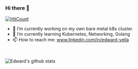 ### Hi there 👋
[![HitCount](http://hits.dwyl.com/dwardu89/dwardu89.svg)](http://hits.dwyl.com/dwardu89/dwardu89)


- 🔭 I’m currently working on my own bare metal k8s cluster.
- 🌱 I’m currently learning Kubernetes, Networking, Golang
- 📫 How to reach me: www.linkedin.com/in/edward-vella

<br>


![Edward's github stats](https://github-readme-stats.vercel.app/api?username=dwardu89&show_icons=true&hide_border=true)

<!--
**dwardu89/dwardu89** is a ✨ _special_ ✨ repository because its `README.md` (this file) appears on your GitHub profile.

Here are some ideas to get you started:

- 🔭 I’m currently working on ...
- 🌱 I’m currently learning ...
- 👯 I’m looking to collaborate on ...
- 🤔 I’m looking for help with ...
- 💬 Ask me about ...
- 📫 How to reach me: ...
- 😄 Pronouns: ...
- ⚡ Fun fact: ...
-->
